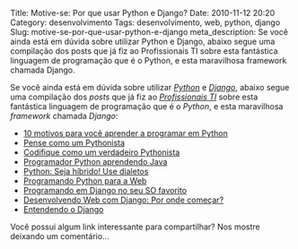 Title: Motive-se: Por que usar Python e Django?
Date: 2010-11-12 20:20
Category: desenvolvimento
Tags: desenvolvimento, web, python, django
Slug: motive-se-por-que-usar-python-e-django
meta_description: Se você ainda está em dúvida sobre utilizar Python e Django, abaixo segue uma compilação dos posts que já fiz ao Profissionais TI sobre esta fantástica linguagem de programação que é o Python, e esta maravilhosa framework chamada Django.


Se você ainda está em dúvida sobre utilizar [_Python_](http://www.python.org/ "Site oficial do Python")
e [_Django_](http://www.djangoproject.com/ "Site oficial do Django"), abaixo
segue uma compilação dos _posts_ que já fiz
ao [_Profissionais TI_](http://www.profissionaisti.com.br/author/klaus-peter-laube/ "Minhas contribuições ao Profissionais TI")
sobre esta fantástica linguagem de programação que é o _Python_, e esta
maravilhosa _framework_ chamada _Django_:

* [10 motivos para você aprender a programar em Python](http://www.profissionaisti.com.br/2009/01/10-motivos-para-voce-aprender-a-programar-em-python/ "Leia este post no Profissionais TI")
* [Pense como um Pythonista](http://www.profissionaisti.com.br/2009/06/pense-como-um-pythonista/ "Leia este post no Profissionais TI")
* [Codifique como um verdadeiro Pythonista](http://www.profissionaisti.com.br/2009/06/codifique-como-um-verdadeiro-pythonista/ "Leia este post no Profissionais TI")
* [Programador Python aprendendo Java](http://www.profissionaisti.com.br/2009/02/programador-python-aprendendo-java/ "Leia este post no Profissionais TI")
* [Python: Seja híbrido! Use dialetos](http://www.profissionaisti.com.br/2009/03/python-seja-hibrido-use-dialetos/ "Leia este post no Profissionais TI")
* [Programando Python para a Web](http://www.profissionaisti.com.br/2009/02/programando-python-para-a-web/ "Leia este post no Profissionais TI")
* [Programando em Django no seu SO favorito](http://www.profissionaisti.com.br/2009/02/programando-em-django-no-seu-sistema-operacional-favorito/ "Leia este post no Profissionais TI")
* [Desenvolvendo Web com Django: Por onde começar?](http://www.profissionaisti.com.br/2009/05/desenvolvendo-web-com-django-por-onde-comecar/ "Leia este post no Profissionais TI")
* [Entendendo o Django](http://www.profissionaisti.com.br/2009/04/entendendo-o-django/ "Leia este post no Profissionais TI")

<!-- PELICAN_END_SUMMARY -->

Você possui algum link interessante para compartilhar? Nos mostre deixando um comentário...
